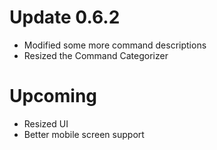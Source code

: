 # Update 0.6.2

- Modified some more command descriptions
- Resized the Command Categorizer

# Upcoming

- Resized UI
- Better mobile screen support

